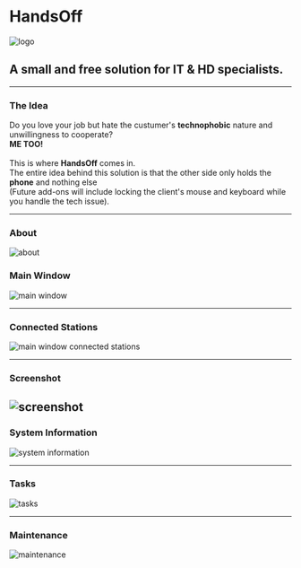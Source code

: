 # HandsOff #
![logo](https://github.com/GShwartz/HandsOff/raw/main/Images/HandsOff_resized.png)
## A small and free solution for IT & HD specialists. ##
---
### The Idea ###
Do you love your job but hate the custumer's <b>technophobic</b> nature and unwillingness to cooperate? <br />
<b>ME TOO!</b> <br /><br />
This is where <b>HandsOff</b> comes in. <br />
The entire idea behind this solution is that the other side only holds the <b>phone</b> and nothing else<br />
(Future add-ons will include locking the client's mouse and keyboard while you handle the tech issue).

---
### About
![about](https://github.com/GShwartz/HandsOff/raw/main/Images/POC/about.JPG)

### Main Window
![main window](https://github.com/GShwartz/HandsOff/raw/main/Images/POC/main_window.JPG)

------
### Connected Stations
![main window connected stations](https://github.com/GShwartz/HandsOff/raw/main/Images/POC/main_window_connected.JPG)

------
### Screenshot
![screenshot](https://github.com/GShwartz/HandsOff/raw/main/Images/POC/screenshot.JPG)
------

### System Information
![system information](https://github.com/GShwartz/HandsOff/raw/main/Images/POC/sysinfo.JPG)

------
### Tasks
![tasks](https://github.com/GShwartz/HandsOff/raw/main/Images/POC/tasks.JPG)

------
### Maintenance
![maintenance](https://github.com/GShwartz/HandsOff/raw/main/Images/POC/maintenance.JPG)
